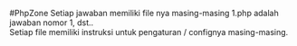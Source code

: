 #PhpZone
Setiap jawaban memiliki file nya masing-masing 1.php adalah jawaban nomor 1, dst..
<br>Setiap file memiliki instruksi untuk pengaturan / confignya masing-masing.
